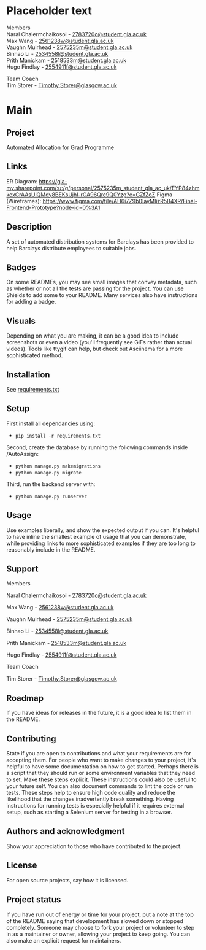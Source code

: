 # Placeholder text

Members  
Naral Chalermchaikosol - 2783720c@student.gla.ac.uk  
Max Wang - 2561238w@student.gla.ac.uk  
Vaughn Muirhead - 2575235m@student.gla.ac.uk  
Binhao Li - 2534558l@student.gla.ac.uk  
Prith Manickam - 2518533m@student.gla.ac.uk  
Hugo Findlay - 2554911f@student.gla.ac.uk  

Team Coach  
Tim Storer - Timothy.Storer@glasgow.ac.uk

# Main



## Project
Automated Allocation for Grad Programme 


## Links
ER Diagram: https://gla-my.sharepoint.com/:u:/g/personal/2575235m_student_gla_ac_uk/EYP84zhmkexCrAAsUlQMdy8BEKsUjhI-rGA96Qrc9Q0Yzg?e=GZfZoZ
Figma (Wireframes): https://www.figma.com/file/AH6i7Z9b0IayMIizR5B4XR/Final-Frontend-Prototype?node-id=0%3A1


## Description

A set of automated distribution systems for Barclays has been provided to help Barclays distribute employees to suitable jobs.


## Badges

On some READMEs, you may see small images that convey metadata, such as whether or not all the tests are passing for the project. You can use Shields to add some to your README. Many services also have instructions for adding a badge.


## Visuals

Depending on what you are making, it can be a good idea to include screenshots or even a video (you'll frequently see GIFs rather than actual videos). Tools like ttygif can help, but check out Asciinema for a more sophisticated method.

## Installation

See [requirements.txt](requirements.txt)

## Setup
First install all dependancies using:  
- ``` pip install -r requirements.txt ```

Second, create the database by running the following commands inside /AutoAssign:  
- ``` python manage.py makemigrations ```  
- ``` python manage.py migrate ```

Third, run the backend server with:  
- ``` python manage.py runserver ```

## Usage

Use examples liberally, and show the expected output if you can. It's helpful to have inline the smallest example of usage that you can demonstrate, while providing links to more sophisticated examples if they are too long to reasonably include in the README.

## Support

Members

Naral Chalermchaikosol - 2783720c@student.gla.ac.uk

Max Wang - 2561238w@student.gla.ac.uk

Vaughn Muirhead - 2575235m@student.gla.ac.uk

Binhao Li - 2534558l@student.gla.ac.uk

Prith Manickam - 2518533m@student.gla.ac.uk

Hugo Findlay - 2554911f@student.gla.ac.uk

Team Coach

Tim Storer - Timothy.Storer@glasgow.ac.uk


## Roadmap

If you have ideas for releases in the future, it is a good idea to list them in the README.

## Contributing

State if you are open to contributions and what your requirements are for accepting them.
For people who want to make changes to your project, it's helpful to have some documentation on how to get started. Perhaps there is a script that they should run or some environment variables that they need to set. Make these steps explicit. These instructions could also be useful to your future self.
You can also document commands to lint the code or run tests. These steps help to ensure high code quality and reduce the likelihood that the changes inadvertently break something. Having instructions for running tests is especially helpful if it requires external setup, such as starting a Selenium server for testing in a browser.


## Authors and acknowledgment

Show your appreciation to those who have contributed to the project.


## License

For open source projects, say how it is licensed.


## Project status

If you have run out of energy or time for your project, put a note at the top of the README saying that development has slowed down or stopped completely. Someone may choose to fork your project or volunteer to step in as a maintainer or owner, allowing your project to keep going. You can also make an explicit request for maintainers.
